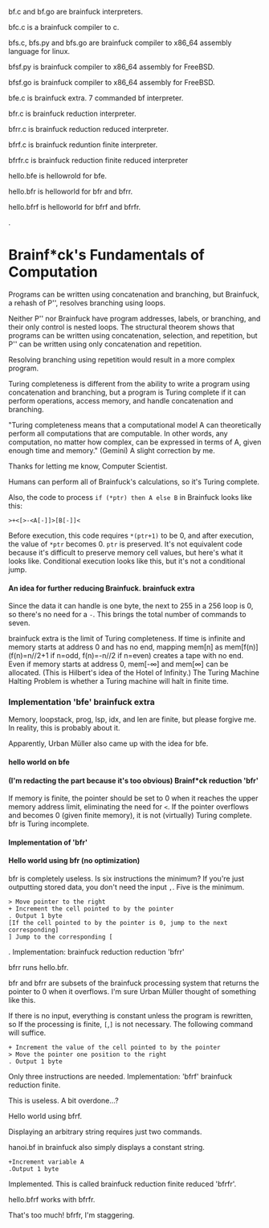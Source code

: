 bf.c and bf.go are brainfuck interpreters.

bfc.c is a brainfuck compiler to c.

bfs.c, bfs.py and bfs.go are brainfuck compiler to x86_64 assembly language for linux.

bfsf.py is brainfuck compiler to x86_64 assembly for FreeBSD.

bfsf.go is brainfuck compiler to x86_64 assembly for FreeBSD.

bfe.c is brainfuck extra. 7 commanded bf interpreter.

bfr.c is brainfuck reduction interpreter.

bfrr.c is brainfuck reduction reduced interpreter.

bfrf.c is brainfuck reduntion finite interpreter.

bfrfr.c is brainfuck reduction finite reduced interpreter

hello.bfe is hellowrold for bfe.

hello.bfr is helloworld for bfr and bfrr.

hello.bfrf is helloworld for bfrf and bfrfr. 

.
# Brainf*ck's Fundamentals of Computation

Programs can be written using concatenation and branching, but Brainfuck, a rehash of P'', resolves branching using loops.

Neither P'' nor Brainfuck have program addresses, labels, or branching, and their only control is nested loops. The structural theorem shows that programs can be written using concatenation, selection, and repetition, but P'' can be written using only concatenation and repetition.

Resolving branching using repetition would result in a more complex program.

Turing completeness is different from the ability to write a program using concatenation and branching, but a program is Turing complete if it can perform operations, access memory, and handle concatenation and branching.

"Turing completeness means that a computational model A can theoretically perform all computations that are computable. In other words, any computation, no matter how complex, can be expressed in terms of A, given enough time and memory." (Gemini) A slight correction by me.

Thanks for letting me know, Computer Scientist.

Humans can perform all of Brainfuck's calculations, so it's Turing complete.

Also, the code to process `if (*ptr) then A else B` in Brainfuck looks like this:

```
>+<[>-<A[-]]>[B[-]]<
```

Before execution, this code requires `*(ptr+1)` to be 0, and after execution, the value of `*ptr` becomes 0. `ptr` is preserved. It's not equivalent code because it's difficult to preserve memory cell values, but here's what it looks like. Conditional execution looks like this, but it's not a conditional jump.

#### An idea for further reducing Brainfuck. brainfuck extra

Since the data it can handle is one byte, the next to 255 in a 256 loop is 0, so there's no need for a `-`.
This brings the total number of commands to seven.

brainfuck extra is the limit of Turing completeness. If time is infinite and memory starts at address 0 and has no end, mapping mem[n] as mem[f(n)] (f(n)=n//2+1 if n=odd, f(n)=-n//2 if n=even) creates a tape with no end. Even if memory starts at address 0, mem[-∞] and mem[∞] can be allocated. (This is Hilbert's idea of the Hotel of Infinity.)
The Turing Machine Halting Problem is whether a Turing machine will halt in finite time.

### Implementation 'bfe' brainfuck extra

Memory, loopstack, prog, lsp, idx, and len are finite, but please forgive me. In reality, this is probably about it.

Apparently, Urban Müller also came up with the idea for bfe.

#### hello world on bfe

#### (I'm redacting the part because it's too obvious) Brainf*ck reduction 'bfr'

If memory is finite, the pointer should be set to 0 when it reaches the upper memory address limit, eliminating the need for `<`.
If the pointer overflows and becomes 0 (given finite memory), it is not (virtually) Turing complete. bfr is Turing incomplete.

#### Implementation of 'bfr'

#### Hello world using bfr (no optimization)

bfr is completely useless.
Is six instructions the minimum? If you're just outputting stored data, you don't need the input `,`. Five is the minimum.

```
> Move pointer to the right
+ Increment the cell pointed to by the pointer
. Output 1 byte
[If the cell pointed to by the pointer is 0, jump to the next corresponding]
] Jump to the corresponding [
```
.
Implementation: brainfuck reduction reduction 'bfrr'

bfrr runs hello.bfr.

bfr and bfrr are subsets of the brainfuck processing system that returns the pointer to 0 when it overflows.
I'm sure Urban Müller thought of something like this.

If there is no input, everything is constant unless the program is rewritten, so
If the processing is finite, `[`,`]` is not necessary. The following command will suffice.

```
+ Increment the value of the cell pointed to by the pointer
> Move the pointer one position to the right
. Output 1 byte
```

Only three instructions are needed. Implementation: 'bfrf' brainfuck reduction finite.

This is useless. A bit overdone...?

Hello world using bfrf.

Displaying an arbitrary string requires just two commands.

hanoi.bf in brainfuck also simply displays a constant string.

```
+Increment variable A
.Output 1 byte
```

Implemented. This is called brainfuck reduction finite reduced 'bfrfr'.

hello.bfrf works with bfrfr.

That's too much! bfrfr, I'm staggering.
